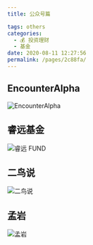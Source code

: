 ```yaml
---
title: 公众号篇

tags: others
categories: 
  - 💰 投资理财
  - 基金
date: 2020-08-11 12:27:56
permalink: /pages/2c88fa/
---
```


## EncounterAlpha

![EncounterAlpha](https://open.weixin.qq.com/qr/code?username=EncounterAlpha)

## 睿远基金

![睿远 FUND](https://open.weixin.qq.com/qr/code?username=foresightfund)

## 二鸟说

![二鸟说](https://open.weixin.qq.com/qr/code?username=twobird2017)
## 孟岩

![孟岩](https://open.weixin.qq.com/qr/code?username=DreamyTalks)